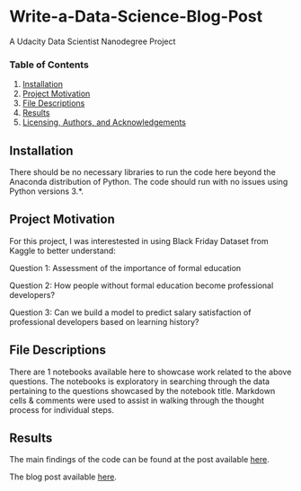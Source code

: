 # Write-a-Data-Science-Blog-Post
A Udacity Data Scientist Nanodegree Project

### Table of Contents

1. [Installation](#installation)
2. [Project Motivation](#motivation)
3. [File Descriptions](#files)
4. [Results](#results)
5. [Licensing, Authors, and Acknowledgements](#licensing)

## Installation <a name="installation"></a>

There should be no necessary libraries to run the code here beyond the Anaconda distribution of Python.  The code should run with no issues using Python versions 3.*.

## Project Motivation<a name="motivation"></a>

For this project, I was interestested in using Black Friday Dataset from Kaggle to better understand:

Question 1: Assessment of the importance of formal education

Question 2: How people without formal education become professional developers?

Question 3: Can we build a model to predict salary satisfaction of professional developers based on learning history?

## File Descriptions <a name="files"></a>

There are 1 notebooks available here to showcase work related to the above questions. The notebooks is exploratory in searching through the data pertaining to the questions showcased by the notebook title. Markdown cells & comments were used to assist in walking through the thought process for individual steps.

## Results<a name="results"></a>

The main findings of the code can be found at the post available [here](https://github.com/VietVHQNH/UdacityProject/blob/main/Project01/Project01-Source.ipynb).

The blog post available [here](https://medium.com/@vietvh.qnh/the-influence-of-education-on-developers-e3a4be401e29).